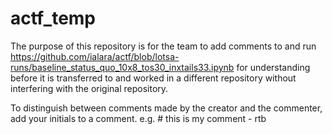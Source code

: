 # actf_temp
The purpose of this repository is for the team to add comments to and run https://github.com/ialara/actf/blob/lotsa-runs/baseline_status_quo_10x8_tos30_inxtails33.ipynb for understanding before it is transferred to and worked in a different repository without interfering with the original repository.

To distinguish between comments made by the creator and the commenter, add your initials to a comment. e.g. # this is my comment - rtb
